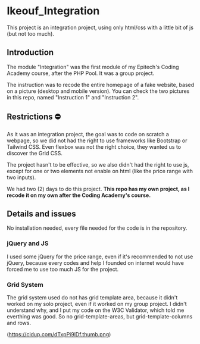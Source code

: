 # Ikeouf_Integration

This project is an integration project, using only html/css with a little bit of js (but not too much).

## Introduction

The module "Integration" was the first module of my Epitech's Coding Academy course, after the PHP Pool. It was a group project.

The instruction was to recode the entire homepage of a fake website, based on a picture (desktop and mobile version). You can check the two pictures in this repo, named "Instruction 1" and "Instruction 2".

## Restrictions ⛔️

As it was an integration project, the goal was to code on scratch a webpage, so we did not had the right to use frameworks like Bootstrap or Tailwind CSS. Even flexbox was not the right choice, they wanted us to discover the Grid CSS.

The project hasn't to be effective, so we also didn't had the right to use js, except for one or two elements not enable on html (like the price range with two inputs).

We had two (2) days to do this project. **This repo has my own project, as I recode it on my own after the Coding Academy's course.**

## Details and issues

No installation needed, every file needed for the code is in the repository.

### jQuery and JS

I used some jQuery for the price range, even if it's recommended to not use jQuery, because every codes and help I founded on internet would have forced me to use too much JS for the project.

### Grid System

The grid system used do not has grid template area, because it didn't worked on my solo project, even if it worked on my group project. I didn't understand why, and I put my code on the W3C Validator, which told me everthing was good.
So no grid-template-areas, but grid-template-columns and rows.


(https://cldup.com/dTxpPi9lDf.thumb.png)
